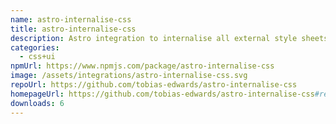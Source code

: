 ```yaml
---
name: astro-internalise-css
title: astro-internalise-css
description: Astro integration to internalise all external style sheets in HTML files.
categories:
  - css+ui
npmUrl: https://www.npmjs.com/package/astro-internalise-css
image: /assets/integrations/astro-internalise-css.svg
repoUrl: https://github.com/tobias-edwards/astro-internalise-css
homepageUrl: https://github.com/tobias-edwards/astro-internalise-css#readme
downloads: 6
---
```

